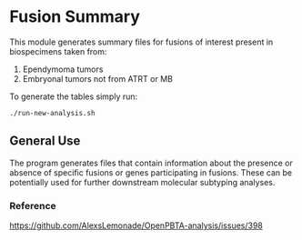 # Fusion Summary

This module generates summary files for fusions of interest present in biospecimens taken from:

1. Ependymoma tumors
2. Embryonal tumors not from ATRT or MB

To generate the tables simply run:

```
./run-new-analysis.sh
```

## General Use

The program generates files that contain information about the presence or absence of specific fusions or genes participating in fusions.
These can be potentially used for further downstream molecular subtyping analyses.

### Reference

https://github.com/AlexsLemonade/OpenPBTA-analysis/issues/398
